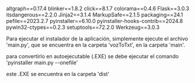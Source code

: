 altgraph==0.17.4
blinker==1.8.2
click==8.1.7
colorama==0.4.6
Flask==3.0.3
itsdangerous==2.2.0
Jinja2==3.1.4
MarkupSafe==2.1.5
packaging==24.1
pefile==2023.2.7
pyinstaller==6.10.0
pyinstaller-hooks-contrib==2024.8
pywin32-ctypes==0.2.3
setuptools==72.2.0
Werkzeug==3.0.3



Para ejecutar el instalador de la aplicación, simplemente ejecute el archivo 'main.py', que se encuentra en la carpeta 'vozToTxt', en la carpeta 'main'.

para convertirlo en autoejecutable (.EXE) se debe ejecutar el comando 'pyinstaller main.py --onefile'

este .EXE se encuentra en la carpeta 'dist'